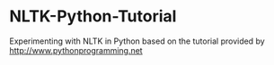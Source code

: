 # NLTK-Python-Tutorial
Experimenting with NLTK in Python based on the tutorial provided by http://www.pythonprogramming.net
